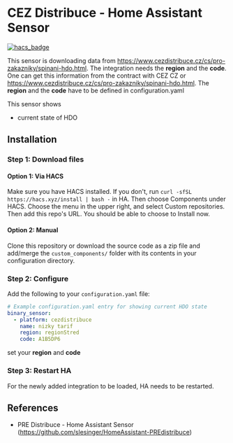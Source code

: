 # CEZ Distribuce - Home Assistant Sensor

[![hacs_badge](https://img.shields.io/badge/HACS-Default-orange.svg?style=for-the-badge)](https://github.com/custom-components/hacs)

This sensor is downloading data from https://www.cezdistribuce.cz/cs/pro-zakazniky/spinani-hdo.html. The integration needs the **region** and the **code**. One can get this information from the contract with CEZ CZ or https://www.cezdistribuce.cz/cs/pro-zakazniky/spinani-hdo.html.
The **region** and the **code** have to be defined in configuration.yaml


This sensor shows
- current state of HDO

## Installation

### Step 1: Download files

#### Option 1: Via HACS

Make sure you have HACS installed. If you don't, run `curl -sfSL https://hacs.xyz/install | bash -` in HA.
Then choose Components under HACS. Choose the menu in the upper right, and select Custom repositories. Then add this repo's URL. You should be able to choose to Install now.

#### Option 2: Manual
Clone this repository or download the source code as a zip file and add/merge the `custom_components/` folder with its contents in your configuration directory.

### Step 2: Configure
Add the following to your `configuration.yaml` file:

```yaml
# Example configuration.yaml entry for showing current HDO state
binary_sensor:
  - platform: cezdistribuce
    name: nizky tarif
    region: regionStred
    code: A1B5DP6
```
set your **region** and **code**

### Step 3: Restart HA
For the newly added integration to be loaded, HA needs to be restarted.


## References
- PRE Distribuce - Home Assistant Sensor (https://github.com/slesinger/HomeAssistant-PREdistribuce)